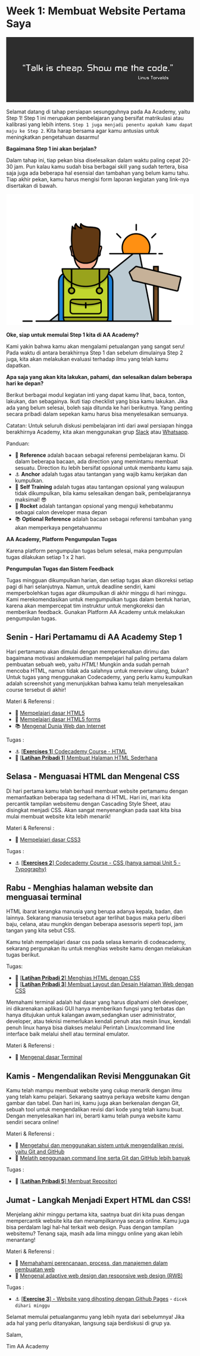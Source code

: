 # Week 1: Membuat Website Pertama Saya

![Header](assets/header-w1.jpg)

Selamat datang di tahap persiapan sesungguhnya pada Aa Academy, yaitu Step 1! Step 1 ini merupakan pembelajaran yang bersifat matrikulasi atau kalibrasi yang lebih intens. `Step 1 juga menjadi penentu apakah kamu dapat maju ke Step 2`. Kita harap bersama agar kamu antusias untuk meningkatkan pengetahuan dasarmu!

**Bagaimana Step 1 ini akan berjalan?**

Dalam tahap ini, tiap pekan bisa diselesaikan dalam waktu paling cepat 20-30 jam. Pun kalau kamu sudah bisa berbagai skill yang sudah tertera, bisa saja juga ada beberapa hal esensial dan tambahan yang belum kamu tahu. Tiap akhir pekan, kamu harus mengisi form laporan kegiatan yang link-nya disertakan di bawah.

![Let's start!](assets/start.png)

**Oke, siap untuk memulai Step 1 kita di AA Academy?**

Kami yakin bahwa kamu akan mengalami petualangan yang sangat seru! Pada waktu di antara berakhirnya Step 1 dan sebelum dimulainya Step 2 juga, kita akan melakukan evaluasi terhadap ilmu yang telah kamu dapatkan.

**Apa saja yang akan kita lakukan, pahami, dan selesaikan dalam beberapa hari ke depan?**

Berikut berbagai modul kegiatan inti yang dapat kamu lihat, baca, tonton, lakukan, dan sebagainya. Ikuti tiap checklist yang bisa kamu lakukan. Jika ada yang belum selesai, boleh saja ditunda ke hari berikutnya. Yang penting secara pribadi dalam sepekan kamu harus bisa menyelesaikan semuanya.

Catatan: Untuk seluruh diskusi pembelajaran inti dari awal persiapan hingga berakhirnya Academy, kita akan menggunakan grup [Slack](https://slack.com/) atau [Whatsapp](https://web.whatsapp.com).

Panduan:
- :notebook_with_decorative_cover: **Reference** adalah bacaan sebagai referensi pembelajaran kamu. Di dalam beberapa bacaan, ada direction yang memintamu membuat sesuatu. Direction itu lebih bersifat opsional untuk membantu kamu saja.
- :anchor: **Anchor** adalah tugas atau tantangan yang wajib kamu kerjakan dan kumpulkan.
- 💪 **Self Training** adalah tugas atau tantangan opsional yang walaupun tidak dikumpulkan, bila kamu selesaikan dengan baik, pembelajarannya maksimal! 😎
- :rocket: **Rocket** adalah tantangan opsional yang menguji kehebatanmu sebagai calon developer masa depan
- :books: **Optional Reference** adalah bacaan sebagai referensi tambahan yang akan memperkaya pengetahuanmu

**AA Academy, Platform Pengumpulan Tugas**

Karena platform pengumpulan tugas belum selesai, maka pengumpulan tugas dilakukan setiap 1 x 2 hari.

**Pengumpulan Tugas dan Sistem Feedback**

Tugas mingguan dikumpulkan harian, dan setiap tugas akan dikoreksi setiap pagi di hari selanjutnya. Namun, untuk deadline sendiri, kami memperbolehkan tugas agar dikumpulkan di akhir minggu di hari minggu. Kami merekomendasikan untuk mengumpulkan tugas dalam bentuk harian, karena akan mempercepat tim instruktur untuk mengkoreksi dan memberikan feedback. Gunakan Platform AA Academy untuk melakukan pengumpulan tugas.

## Senin - Hari Pertamamu di AA Academy Step 1
Hari pertamamu akan dimulai dengan memperkenalkan dirimu dan bagaimana motivasi andakemudian mempelajari hal paling pertama dalam pembuatan sebuah web, yaitu *HTML*! Mungkin anda sudah pernah mencoba HTML, namun tidak ada salahnya untuk mereview ulang, bukan? Untuk tugas yang menggunakan Codecademy, yang perlu kamu kumpulkan adalah screenshot yang menunjukkan bahwa kamu telah menyelesaikan course tersebut di akhir!

Materi & Referensi :
- :notebook_with_decorative_cover:
[Mempelajari dasar HTML5](./modules/html5-basics.md)
- :notebook_with_decorative_cover:
[Mempelajari dasar HTML5 forms](./modules/html5-forms-basics.md)
- :books:
[Mengenal Dunia Web dan Internet](./modules/internet-web.md)

Tugas :
- :anchor:
[[**Exercises 1**] Codecademy Course - HTML](https://www.codecademy.com/learn/learn-html)
- 💪
[[**Latihan Pribadi 1**] Membuat Halaman HTML Sederhana](./modules/anchor-laman-web-pertamaku.md)

## Selasa - Menguasai HTML dan Mengenal CSS
Di hari pertama kamu telah berhasil membuat website pertamamu dengan memanfaatkan beberapa tag sederhana di HTML. Hari ini, mari kita percantik tampilan websitemu dengan Cascading Style Sheet, atau disingkat menjadi CSS. Akan sangat menyenangkan pada saat kita bisa mulai membuat website kita lebih menarik!

Materi & Referensi :
- :notebook_with_decorative_cover:
[Mempelajari dasar CSS3](./modules/css3-basics.md)

Tugas :
- :anchor: [[**Exercises 2**] Codecademy Course - CSS (hanya sampai Unit 5 - Typography)](https://www.codecademy.com/learn/learn-css)

## Rabu - Menghias halaman website dan menguasai terminal
HTML ibarat kerangka manusia yang berupa adanya kepala, badan, dan lainnya. Sekarang manusia tersebut agar terlihat bagus maka perlu diberi baju, celana, atau mungkin dengan beberapa asessoris seperti topi, jam tangan yang kita sebut CSS.

Kamu telah mempelajari dasar css pada selasa kemarin di codeacademy, sekarang pergunakan itu untuk menghias website kamu dengan melakukan tugas berikut.

Tugas:
- 💪 [[**Latihan Pribadi 2**] Menghias HTML dengan CSS](./modules/anchor-css-selector-and-styling.md)
- 💪 [[**Latihan Pribadi 3**] Membuat Layout dan Desain Halaman Web dengan CSS](./modules/anchor-css-layouting.md)

Memahami terminal adalah hal dasar yang harus dipahami oleh developer, ini dikarenakan aplikasi GUI hanya memberikan fungsi yang terbatas dan hanya ditujukan untuk kalangan awam,sedangkan user administrator, developer, atau teknisi memerlukan kendali penuh atas mesin linux, kendali penuh linux hanya bisa diakses melalui Perintah Linux/command line interface baik melalui shell atau terminal emulator.

Materi & Referensi :

- :notebook_with_decorative_cover:
[Mengenal dasar Terminal](./modules/terminal-basics.md)


## Kamis - Mengendalikan Revisi Menggunakan Git
Kamu telah mampu membuat website yang cukup menarik dengan ilmu yang telah kamu pelajari. Sekarang saatnya perkaya website kamu dengan gambar dan tabel. Dan hari ini, kamu juga akan berkenalan dengan Git, sebuah tool untuk mengendalikan revisi dari kode yang telah kamu buat. Dengan menyelesaikan hari ini, berarti kamu telah punya website kamu sendiri secara online!

Materi & Referensi :

- :notebook_with_decorative_cover:
[Mengetahui dan menggunakan sistem untuk mengendalikan revisi, yaitu Git and GitHub](./modules/git-github-basics.md)
- :notebook_with_decorative_cover:
[Melatih penggunaan command line serta Git dan GitHub lebih banyak](./modules/cli-git-github-practice.md)

Tugas :
- 💪
[[**Latihan Pribadi 5**] Membuat Repositori](./modules/git-repo-anchor.md)


## Jumat - Langkah Menjadi Expert HTML dan CSS!
Menjelang akhir minggu pertama kita, saatnya buat diri kita puas dengan mempercantik website kita dan
menampilkannya secara online. Kamu juga bisa perdalam lagi hal-hal terkait web design. Puas dengan tampilan websitemu? Tenang saja, masih ada lima minggu online yang akan lebih menantang!

Materi & Referensi :
- :notebook_with_decorative_cover:
[Memahahami perencanaan, process, dan manajemen dalam pembuatan web](./modules/web-dev-process.md)
- :notebook_with_decorative_cover:
[Mengenal adaptive web design dan responsive web design (RWB)](./modules/web-design.md)

Tugas :
- :anchor:
[[**Exercise 3**] - Website yang dihosting dengan Github Pages](./modules/github-pages-rev.md) - `dicek dihari minggu`

Selamat memulai petualanganmu yang lebih nyata dari sebelumnya! Jika ada hal yang perlu ditanyakan, langsung saja berdiskusi di grup ya.

Salam,

Tim AA Academy
